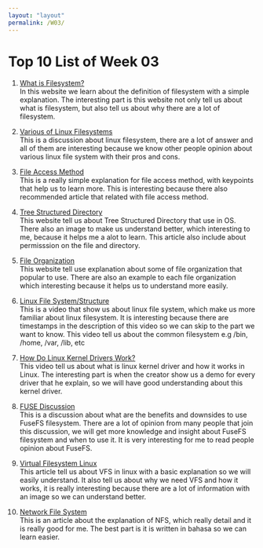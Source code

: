 ```yaml
---
layout: "layout"
permalink: /W03/
---
```


# Top 10 List of Week 03

1. [What is Filesystem?](https://www.howtogeek.com/196051/htg-explains-what-is-a-file-system-and-why-are-there-so-many-of-them/)<br>
In this website we learn about the definition of filesystem with a simple explanation. The interesting part is this website not only tell us about what is filesystem, but also tell us about why there are a lot of filesystem.

2. [Various of Linux Filesystems](https://www.quora.com/What-are-the-use-cases-for-various-Linux-file-systems)<br>
This is a discussion about linux filesystem, there are a lot of answer and all of them are interesting because we know other people opinion about various linux file system with their pros and cons.

3. [File Access Method](https://www.geeksforgeeks.org/file-access-methods-in-operating-system/)<br>
This is a really simple explanation for file access method, with keypoints that help us to learn more. This is interesting because there also recommended article that related with file access method.

4. [Tree Structured Directory](https://www.javatpoint.com/os-tree-structured-directory)<br>
This website tell us about Tree Structured Directory that use in OS. There also an image to make us understand better, which interesting to me, because it helps me a alot to learn. This article also include about permisssion on the file and directory.

5. [File Organization](https://limbd.org/objectives-factors-to-be-consider-of-file-organization/)<br>
This website tell use explanation about some of file organization that popular to use. There are also an example to each file organization which interesting because it helps us to understand more easily. 

6. [Linux File System/Structure](https://www.youtube.com/watch?v=HbgzrKJvDRw)<br>
This is a video that show us about linux file system, which make us more familiar about linux filesystem. It is interesting because there are timestamps in the description of this video so we can skip to the part we want to know. This video tell us about the common filesystem e.g /bin, /home, /var, /lib, etc

7. [How Do Linux Kernel Drivers Work?](https://www.youtube.com/watch?v=juGNPLdjLH4)<br>
This video tell us about what is linux kernel driver and how it works in Linux. The interesting part is when the creator show us a demo for every driver that he explain, so we will have good understanding about this kernel driver. 

8. [FUSE Discussion](https://unix.stackexchange.com/questions/4146/what-are-the-benefits-and-downsides-to-use-fusefs-filesystems)<br>
This is a discussion about what are the benefits and downsides to use FuseFS filesystem. There are a lot of opinion from many people that join this discussion, we will get more knowledge and insight about FuseFS filesystem and when to use it. It is very interesting for me to read people opinion about FuseFS.

9. [Virtual Filesystem Linux](https://opensource.com/article/19/3/virtual-filesystems-linux)<br>
This article tell us about VFS in linux with a basic explanation so we will easily understand. It also tell us about why we need VFS and how it works, it is really interesting because there are a lot of information with an image so we can understand better.

10. [Network File System](https://medium.com/mtiakakom/network-file-system-nfs-f1a14b7b33e2)<br>
This is an article about the explanation of NFS, which really detail and it is really good for me. The best part is it is written in bahasa so we can learn easier.
